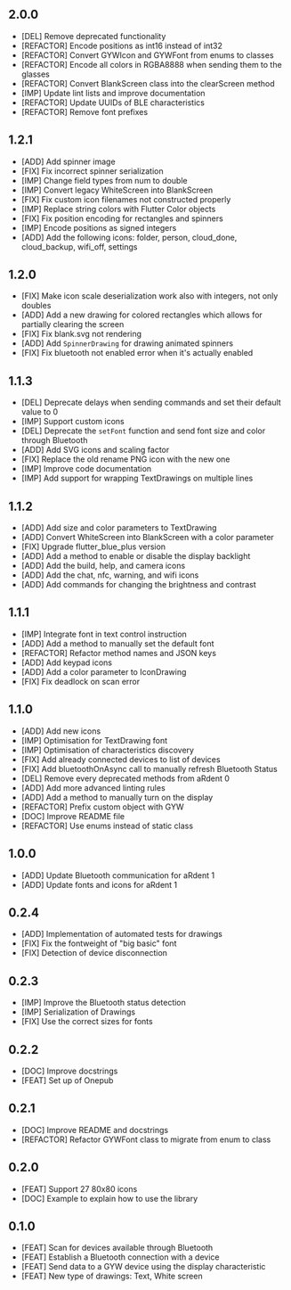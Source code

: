 ## 2.0.0
* [DEL] Remove deprecated functionality
* [REFACTOR] Encode positions as int16 instead of int32
* [REFACTOR] Convert GYWIcon and GYWFont from enums to classes
* [REFACTOR] Encode all colors in RGBA8888 when sending them to the glasses
* [REFACTOR] Convert BlankScreen class into the clearScreen method
* [IMP] Update lint lists and improve documentation
* [REFACTOR] Update UUIDs of BLE characteristics
* [REFACTOR] Remove font prefixes

## 1.2.1
* [ADD] Add spinner image
* [FIX] Fix incorrect spinner serialization
* [IMP] Change field types from num to double
* [IMP] Convert legacy WhiteScreen into BlankScreen
* [FIX] Fix custom icon filenames not constructed properly
* [IMP] Replace string colors with Flutter Color objects
* [FIX] Fix position encoding for rectangles and spinners
* [IMP] Encode positions as signed integers
* [ADD] Add the following icons: folder, person, cloud_done, cloud_backup, wifi_off, settings

## 1.2.0
* [FIX] Make icon scale deserialization work also with integers, not only doubles
* [ADD] Add a new drawing for colored rectangles which allows for partially clearing the screen
* [FIX] Fix blank.svg not rendering
* [ADD] Add `SpinnerDrawing` for drawing animated spinners
* [FIX] Fix bluetooth not enabled error when it's actually enabled

## 1.1.3
* [DEL] Deprecate delays when sending commands and set their default value to 0
* [IMP] Support custom icons
* [DEL] Deprecate the `setFont` function and send font size and color through Bluetooth
* [ADD] Add SVG icons and scaling factor
* [FIX] Replace the old rename PNG icon with the new one
* [IMP] Improve code documentation
* [IMP] Add support for wrapping TextDrawings on multiple lines

## 1.1.2
* [ADD] Add size and color parameters to TextDrawing
* [ADD] Convert WhiteScreen into BlankScreen with a color parameter
* [FIX] Upgrade flutter_blue_plus version
* [ADD] Add a method to enable or disable the display backlight
* [ADD] Add the build, help, and camera icons
* [ADD] Add the chat, nfc, warning, and wifi icons
* [ADD] Add commands for changing the brightness and contrast

## 1.1.1
* [IMP] Integrate font in text control instruction
* [ADD] Add a method to manually set the default font
* [REFACTOR] Refactor method names and JSON keys
* [ADD] Add keypad icons
* [ADD] Add a color parameter to IconDrawing
* [FIX] Fix deadlock on scan error

## 1.1.0
* [ADD] Add new icons
* [IMP] Optimisation for TextDrawing font
* [IMP] Optimisation of characteristics discovery
* [FIX] Add already connected devices to list of devices
* [FIX] Add bluetoothOnAsync call to manually refresh Bluetooth Status
* [DEL] Remove every deprecated methods from aRdent 0
* [ADD] Add more advanced linting rules
* [ADD] Add a method to manually turn on the display
* [REFACTOR] Prefix custom object with GYW
* [DOC] Improve README file
* [REFACTOR] Use enums instead of static class

## 1.0.0
* [ADD] Update Bluetooth communication for aRdent 1
* [ADD] Update fonts and icons for aRdent 1

## 0.2.4
* [ADD] Implementation of automated tests for drawings
* [FIX] Fix the fontweight of "big basic" font
* [FIX] Detection of device disconnection

## 0.2.3
* [IMP] Improve the Bluetooth status detection
* [IMP] Serialization of Drawings
* [FIX] Use the correct sizes for fonts

## 0.2.2
* [DOC] Improve docstrings
* [FEAT] Set up of Onepub

## 0.2.1
* [DOC] Improve README and docstrings
* [REFACTOR] Refactor GYWFont class to migrate from enum to class

## 0.2.0
* [FEAT] Support 27 80x80 icons
* [DOC] Example to explain how to use the library

## 0.1.0
* [FEAT] Scan for devices available through Bluetooth
* [FEAT] Establish a Bluetooth connection with a device
* [FEAT] Send data to a GYW device using the display characteristic
* [FEAT] New type of drawings: Text, White screen
